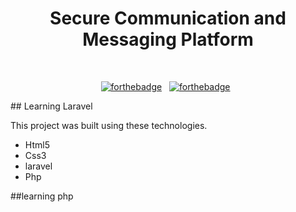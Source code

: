 <h1 align="center">
 Secure Communication and Messaging Platform
</h1>
<div align="center">
 
</div>

<br/>

<center>

[![forthebadge](https://forthebadge.com/generator/?plabel=secure+communication&slabel=and+messaging&sbg=%23419B5A&pbg=%23FF6A00&ptext=%23000000&stext=%23000000)](https://forthebadge.com) &nbsp;
[![forthebadge](https://forthebadge.com/images/badges/open-source.svg)](https://forthebadge.com) &nbsp;

</center>
## Learning Laravel

This project was built using these technologies.

- Html5
- Css3
- laravel
- Php

##learning php


